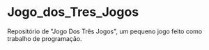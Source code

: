 # Jogo_dos_Tres_Jogos
Repositório de "Jogo Dos Três Jogos", um pequeno jogo feito como trabalho de programação.
